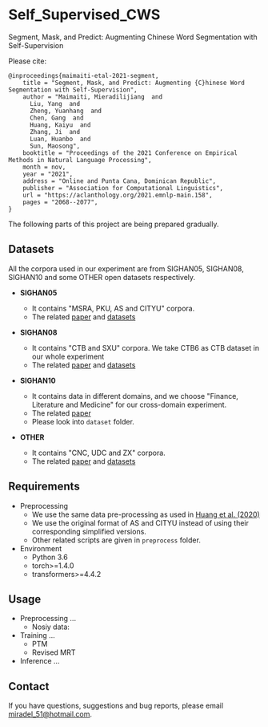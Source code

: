 # Self_Supervised_CWS

Segment, Mask, and Predict: Augmenting Chinese Word Segmentation with Self-Supervision

Please cite:

```
@inproceedings{maimaiti-etal-2021-segment,
    title = "Segment, Mask, and Predict: Augmenting {C}hinese Word Segmentation with Self-Supervision",
    author = "Maimaiti, Mieradilijiang  and
      Liu, Yang  and
      Zheng, Yuanhang  and
      Chen, Gang  and
      Huang, Kaiyu  and
      Zhang, Ji  and
      Luan, Huanbo  and
      Sun, Maosong",
    booktitle = "Proceedings of the 2021 Conference on Empirical Methods in Natural Language Processing",
    month = nov,
    year = "2021",
    address = "Online and Punta Cana, Dominican Republic",
    publisher = "Association for Computational Linguistics",
    url = "https://aclanthology.org/2021.emnlp-main.158",
    pages = "2068--2077",
}
```

The following parts of this project are being prepared gradually.

## Datasets

All the corpora used in our experiment are from SIGHAN05, SIGHAN08, SIGHAN10 and some OTHER open datasets respectively.

- **SIGHAN05**
    - It contains "MSRA, PKU, AS and CITYU" corpora.
    - The related [paper](https://aclanthology.org/I05-3017.pdf) and [datasets](http://sighan.cs.uchicago.edu/bakeoff2005/) 

- **SIGHAN08**
    - It contains "CTB and SXU" corpora. We take CTB6 as CTB dataset in our whole experiment
    - The related [paper](https://aclanthology.org/I08-4010.pdf) and [datasets](https://github.com/hankcs/multi-criteria-cws/tree/master/data/other/) 

- **SIGHAN10**
    - It contains data in different domains, and we choose "Finance, Literature and Medicine" for our cross-domain experiment.
    - The related [paper](https://aclanthology.org/W10-4126.pdf)
    - Please look into `dataset` folder.

- **OTHER**
    - It contains "CNC, UDC and ZX" corpora.
    - The related [paper](https://aclanthology.org/E14-1062.pdf) and [datasets](https://github.com/hankcs/multi-criteria-cws/tree/master/data/other/) 
    

## Requirements
- Preprocessing
    - We use the same data pre-processing as used in [Huang et al. (2020)](https://aclanthology.org/2020.emnlp-main.318.pdf)
    - We use the original format of AS and CITYU instead of using their corresponding simplified versions.
    - Other related scripts are given in `preprocess` folder. 
- Environment
    - Python 3.6
    - torch>=1.4.0
    - transformers>=4.4.2

## Usage
- Preprocessing ...
    - Nosiy data:
- Training ...
    - PTM
    - Revised MRT
- Inference ...


## Contact
If you have questions, suggestions and bug reports, please email [miradel_51@hotmail.com](miradel_51@hotmail.com).
